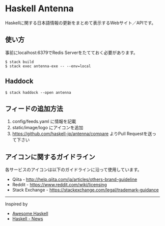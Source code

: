 Haskell Antenna
===============

Haskellに関する日本語情報の更新をまとめて表示するWebサイト／APIです。

使い方
------

事前にlocalhost:6379でRedis Serverをたてておく必要があります。

```shell
$ stack build
$ stack exec antenna-exe -- --env=local
```

Haddock
-------

```shell
$ stack haddock --open antenna
```

フィードの追加方法
------------------

1. config/feeds.yaml に情報を記載
2. static/image/logo にアイコンを追加
3. <https://github.com/haskell-jp/antenna/compare> よりPull Requestを送って下さい

アイコンに関するガイドライン
----------------------------

各サービスのアイコンは以下のガイドラインに沿って使用しています。

* Qiita - <http://help.qiita.com/ja/articles/others-brand-guideline>
* Reddit - <https://www.reddit.com/wiki/licensing>
* Stack Exchange - <https://stackexchange.com/legal/trademark-guidance>

----

Inspired by

- [Awesome Haskell](https://haskell.libhunt.com/)
- [Haskell - News](https://www.haskell.org/news)

